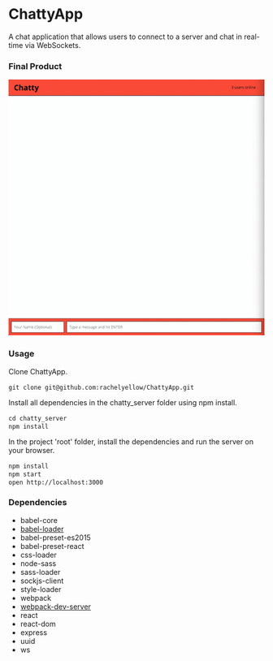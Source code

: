 ChattyApp
=====================

A chat application that allows users to connect to a server and chat in real-time via WebSockets.

### Final Product
!["Chatty messages demo"](https://github.com/rachelyellow/ChattyApp/blob/master/pics/Chatty%20Demo.gif?raw=true)


### Usage

Clone ChattyApp.

```
git clone git@github.com:rachelyellow/ChattyApp.git

```

Install all dependencies in the chatty_server folder using npm install.

```
cd chatty_server
npm install
```

In the project 'root' folder, install the dependencies and run the server on your browser.

```
npm install
npm start
open http://localhost:3000
```


### Dependencies

* babel-core
* [babel-loader](https://github.com/babel/babel-loader)
* babel-preset-es2015
* babel-preset-react
* css-loader
* node-sass
* sass-loader
* sockjs-client
* style-loader
* webpack
* [webpack-dev-server](https://github.com/webpack/webpack-dev-server)
* react
* react-dom
* express
* uuid
* ws



